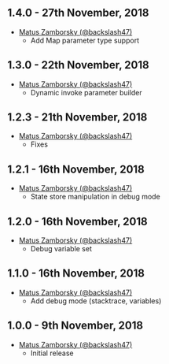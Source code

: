 ## 1.4.0 - 27th November, 2018

- [Matus Zamborsky (@backslash47)](https://github.com/backslash47)
  - Add Map parameter type support

## 1.3.0 - 22th November, 2018

- [Matus Zamborsky (@backslash47)](https://github.com/backslash47)
  - Dynamic invoke parameter builder

## 1.2.3 - 21th November, 2018

- [Matus Zamborsky (@backslash47)](https://github.com/backslash47)
  - Fixes

## 1.2.1 - 16th November, 2018

- [Matus Zamborsky (@backslash47)](https://github.com/backslash47)
  - State store manipulation in debug mode

## 1.2.0 - 16th November, 2018

- [Matus Zamborsky (@backslash47)](https://github.com/backslash47)
  - Debug variable set

## 1.1.0 - 16th November, 2018

- [Matus Zamborsky (@backslash47)](https://github.com/backslash47)
  - Add debug mode (stacktrace, variables)

## 1.0.0 - 9th November, 2018

- [Matus Zamborsky (@backslash47)](https://github.com/backslash47)
  - Initial release
